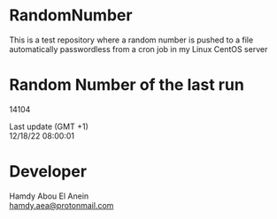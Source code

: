 # RandomNumber    
This is a test repository where a random number is pushed to a file automatically passwordless from a cron job in my Linux CentOS server    
# Random Number of the last run   
14104
      
Last update (GMT +1)    
12/18/22 08:00:01
# Developer    
Hamdy Abou El Anein   
hamdy.aea@protonmail.com
